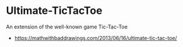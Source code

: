 # Ultimate-TicTacToe
An extension of the well-known game Tic-Tac-Toe 
- https://mathwithbaddrawings.com/2013/06/16/ultimate-tic-tac-toe/
